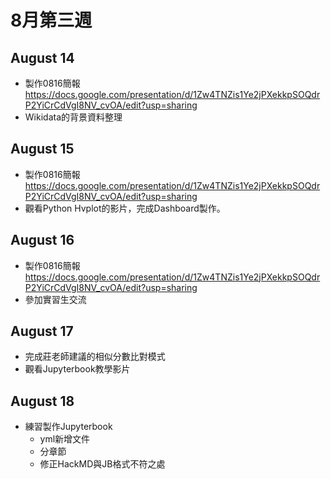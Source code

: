 # 8月第三週
## August 14
* 製作0816簡報 https://docs.google.com/presentation/d/1Zw4TNZis1Ye2jPXekkpSOQdrP2YiCrCdVgI8NV_cvOA/edit?usp=sharing
* Wikidata的背景資料整理

## August 15
* 製作0816簡報 https://docs.google.com/presentation/d/1Zw4TNZis1Ye2jPXekkpSOQdrP2YiCrCdVgI8NV_cvOA/edit?usp=sharing
* 觀看Python Hvplot的影片，完成Dashboard製作。


## August 16
* 製作0816簡報 https://docs.google.com/presentation/d/1Zw4TNZis1Ye2jPXekkpSOQdrP2YiCrCdVgI8NV_cvOA/edit?usp=sharing
* 參加實習生交流


## August 17
* 完成莊老師建議的相似分數比對模式
* 觀看Jupyterbook教學影片


## August 18
* 練習製作Jupyterbook
    * yml新增文件
    * 分章節
    * 修正HackMD與JB格式不符之處
